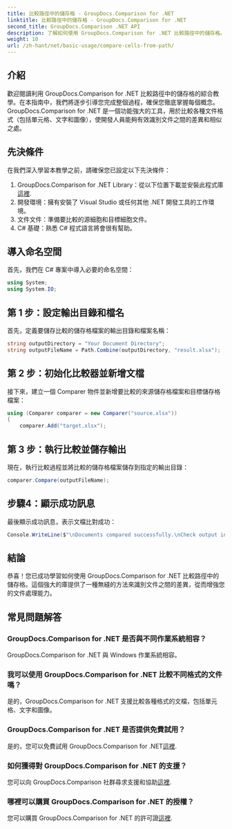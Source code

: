 ```yaml
---
title: 比較路徑中的儲存格 - GroupDocs.Comparison for .NET
linktitle: 比較路徑中的儲存格 - GroupDocs.Comparison for .NET
second_title: GroupDocs.Comparison .NET API
description: 了解如何使用 GroupDocs.Comparison for .NET 比較路徑中的儲存格。有效識別文件之間的差異。
weight: 10
url: /zh-hant/net/basic-usage/compare-cells-from-path/
---
```

## 介紹
歡迎閱讀利用 GroupDocs.Comparison for .NET 比較路徑中的儲存格的綜合教學。在本指南中，我們將逐步引導您完成整個過程，確保您徹底掌握每個概念。 GroupDocs.Comparison for .NET 是一個功能強大的工具，用於比較各種文件格式（包括單元格、文字和圖像），使開發人員能夠有效識別文件之間的差異和相似之處。
## 先決條件
在我們深入學習本教學之前，請確保您已設定以下先決條件：
1. GroupDocs.Comparison for .NET Library：從以下位置下載並安裝此程式庫[這裡](https://releases.groupdocs.com/comparison/net/).
2. 開發環境：擁有安裝了 Visual Studio 或任何其他 .NET 開發工具的工作環境。
3. 文件文件：準備要比較的源細胞和目標細胞文件。
4. C# 基礎：熟悉 C# 程式語言將會很有幫助。

## 導入命名空間
首先，我們在 C# 專案中導入必要的命名空間：
```csharp
using System;
using System.IO;
```
## 第 1 步：設定輸出目錄和檔名
首先，定義要儲存比較的儲存格檔案的輸出目錄和檔案名稱：
```csharp
string outputDirectory = "Your Document Directory";
string outputFileName = Path.Combine(outputDirectory, "result.xlsx");
```
## 第 2 步：初始化比較器並新增文檔
接下來，建立一個 Comparer 物件並新增要比較的來源儲存格檔案和目標儲存格檔案：
```csharp
using (Comparer comparer = new Comparer("source.xlsx"))
{
    comparer.Add("target.xlsx");
```
## 第 3 步：執行比較並儲存輸出
現在，執行比較過程並將比較的儲存格檔案儲存到指定的輸出目錄：
```csharp
comparer.Compare(outputFileName);
```
## 步驟4：顯示成功訊息
最後顯示成功訊息，表示文檔比對成功：
```csharp
Console.WriteLine($"\nDocuments compared successfully.\nCheck output in {outputDirectory}.");
```

## 結論
恭喜！您已成功學習如何使用 GroupDocs.Comparison for .NET 比較路徑中的儲存格。這個強大的庫提供了一種無縫的方法來識別文件之間的差異，從而增強您的文件處理能力。
## 常見問題解答
### GroupDocs.Comparison for .NET 是否與不同作業系統相容？
GroupDocs.Comparison for .NET 與 Windows 作業系統相容。
### 我可以使用 GroupDocs.Comparison for .NET 比較不同格式的文件嗎？
是的，GroupDocs.Comparison for .NET 支援比較各種格式的文檔，包括單元格、文字和圖像。
### GroupDocs.Comparison for .NET 是否提供免費試用？
是的，您可以免費試用 GroupDocs.Comparison for .NET[這裡](https://releases.groupdocs.com/).
### 如何獲得對 GroupDocs.Comparison for .NET 的支援？
您可以向 GroupDocs.Comparison 社群尋求支援和協助[這裡](https://forum.groupdocs.com/c/comparison/12).
### 哪裡可以購買 GroupDocs.Comparison for .NET 的授權？
您可以購買 GroupDocs.Comparison for .NET 的許可證[這裡](https://purchase.groupdocs.com/buy).